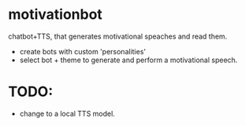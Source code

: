# motivationbot
chatbot+TTS, that generates motivational speaches and read them.

* create bots with custom 'personalities'
* select bot + theme to generate and perform a motivational speech.

# TODO:
* change to a local TTS model.
